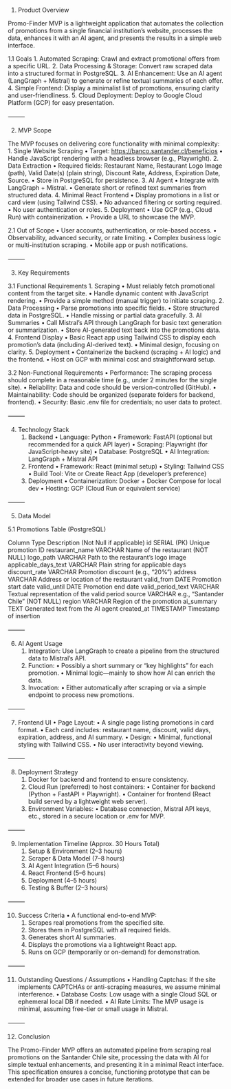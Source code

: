 1. Product Overview

Promo-Finder MVP is a lightweight application that automates the collection of promotions from a single financial institution’s website, processes the data, enhances it with an AI agent, and presents the results in a simple web interface.

1.1 Goals
	1.	Automated Scraping: Crawl and extract promotional offers from a specific URL.
	2.	Data Processing & Storage: Convert raw scraped data into a structured format in PostgreSQL.
	3.	AI Enhancement: Use an AI agent (LangGraph + Mistral) to generate or refine textual summaries of each offer.
	4.	Simple Frontend: Display a minimalist list of promotions, ensuring clarity and user-friendliness.
	5.	Cloud Deployment: Deploy to Google Cloud Platform (GCP) for easy presentation.

⸻

2. MVP Scope

The MVP focuses on delivering core functionality with minimal complexity:
	1.	Single Website Scraping
	•	Target: https://banco.santander.cl/beneficios
	•	Handle JavaScript rendering with a headless browser (e.g., Playwright).
	2.	Data Extraction
	•	Required fields: Restaurant Name, Restaurant Logo Image (path), Valid Date(s) (plain string), Discount Rate, Address, Expiration Date, Source.
	•	Store in PostgreSQL for persistence.
	3.	AI Agent
	•	Integrate with LangGraph + Mistral.
	•	Generate short or refined text summaries from structured data.
	4.	Minimal React Frontend
	•	Display promotions in a list or card view (using Tailwind CSS).
	•	No advanced filtering or sorting required.
	•	No user authentication or roles.
	5.	Deployment
	•	Use GCP (e.g., Cloud Run) with containerization.
	•	Provide a URL to showcase the MVP.

2.1 Out of Scope
	•	User accounts, authentication, or role-based access.
	•	Observability, advanced security, or rate limiting.
	•	Complex business logic or multi-institution scraping.
	•	Mobile app or push notifications.

⸻

3. Key Requirements

3.1 Functional Requirements
	1.	Scraping
	•	Must reliably fetch promotional content from the target site.
	•	Handle dynamic content with JavaScript rendering.
	•	Provide a simple method (manual trigger) to initiate scraping.
	2.	Data Processing
	•	Parse promotions into specific fields.
	•	Store structured data in PostgreSQL.
	•	Handle missing or partial data gracefully.
	3.	AI Summaries
	•	Call Mistral’s API through LangGraph for basic text generation or summarization.
	•	Store AI-generated text back into the promotions data.
	4.	Frontend Display
	•	Basic React app using Tailwind CSS to display each promotion’s data (including AI-derived text).
	•	Minimal design, focusing on clarity.
	5.	Deployment
	•	Containerize the backend (scraping + AI logic) and the frontend.
	•	Host on GCP with minimal cost and straightforward setup.

3.2 Non-Functional Requirements
	•	Performance: The scraping process should complete in a reasonable time (e.g., under 2 minutes for the single site).
	•	Reliability: Data and code should be version-controlled (GitHub).
	•	Maintainability: Code should be organized (separate folders for backend, frontend).
	•	Security: Basic .env file for credentials; no user data to protect.

⸻

4. Technology Stack
	1.	Backend
	•	Language: Python
	•	Framework: FastAPI (optional but recommended for a quick API layer)
	•	Scraping: Playwright (for JavaScript-heavy site)
	•	Database: PostgreSQL
	•	AI Integration: LangGraph + Mistral API
	2.	Frontend
	•	Framework: React (minimal setup)
	•	Styling: Tailwind CSS
	•	Build Tool: Vite or Create React App (developer’s preference)
	3.	Deployment
	•	Containerization: Docker + Docker Compose for local dev
	•	Hosting: GCP (Cloud Run or equivalent service)

⸻

5. Data Model

5.1 Promotions Table (PostgreSQL)

Column	            Type	                Description (Not Null if applicable)
id	                SERIAL (PK)	            Unique promotion ID
restaurant_name	    VARCHAR	                Name of the restaurant (NOT NULL)
logo_path	        VARCHAR	                Path to the restaurant’s logo image
applicable_days_text	VARCHAR	            Plain string for applicable days
discount_rate	    VARCHAR	                Promotion discount (e.g., “20%”)
address	            VARCHAR	                Address or location of the restaurant
valid_from	        DATE	                Promotion start date
valid_until	        DATE	                Promotion end date
valid_period_text	VARCHAR	                Textual representation of the valid period
source	            VARCHAR	                e.g., “Santander Chile” (NOT NULL)
region	            VARCHAR	                Region of the promotion
ai_summary	        TEXT	                Generated text from the AI agent
created_at	        TIMESTAMP	            Timestamp of insertion

⸻

6. AI Agent Usage
	1.	Integration: Use LangGraph to create a pipeline from the structured data to Mistral’s API.
	2.	Function:
	•	Possibly a short summary or “key highlights” for each promotion.
	•	Minimal logic—mainly to show how AI can enrich the data.
	3.	Invocation:
	•	Either automatically after scraping or via a simple endpoint to process new promotions.

⸻

7. Frontend UI
	•	Page Layout:
	•	A single page listing promotions in card format.
	•	Each card includes: restaurant name, discount, valid days, expiration, address, and AI summary.
	•	Design:
	•	Minimal, functional styling with Tailwind CSS.
	•	No user interactivity beyond viewing.

⸻

8. Deployment Strategy
	1.	Docker for backend and frontend to ensure consistency.
	2.	Cloud Run (preferred) to host containers:
	•	Container for backend (Python + FastAPI + Playwright).
	•	Container for frontend (React build served by a lightweight web server).
	3.	Environment Variables:
	•	Database connection, Mistral API keys, etc., stored in a secure location or .env for MVP.

⸻

9. Implementation Timeline (Approx. 30 Hours Total)
	1.	Setup & Environment (2–3 hours)
	2.	Scraper & Data Model (7–8 hours)
	3.	AI Agent Integration (5–6 hours)
	4.	React Frontend (5–6 hours)
	5.	Deployment (4–5 hours)
	6.	Testing & Buffer (2–3 hours)

⸻

10. Success Criteria
	•	A functional end-to-end MVP:
	1.	Scrapes real promotions from the specified site.
	2.	Stores them in PostgreSQL with all required fields.
	3.	Generates short AI summaries.
	4.	Displays the promotions via a lightweight React app.
	5.	Runs on GCP (temporarily or on-demand) for demonstration.

⸻

11. Outstanding Questions / Assumptions
	•	Handling Captchas: If the site implements CAPTCHAs or anti-scraping measures, we assume minimal interference.
	•	Database Costs: Low usage with a single Cloud SQL or ephemeral local DB if needed.
	•	AI Rate Limits: The MVP usage is minimal, assuming free-tier or small usage in Mistral.

⸻

12. Conclusion

The Promo-Finder MVP offers an automated pipeline from scraping real promotions on the Santander Chile site, processing the data with AI for simple textual enhancements, and presenting it in a minimal React interface. This specification ensures a concise, functioning prototype that can be extended for broader use cases in future iterations.